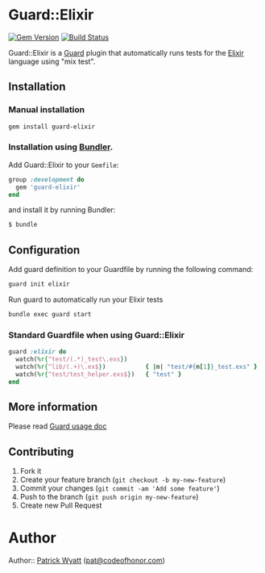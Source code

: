# Guard::Elixir
[![Gem Version](https://badge.fury.io/rb/guard-elixir.png)](http://badge.fury.io/rb/guard-elixir)
[![Build Status](https://travis-ci.org/webcoyote/guard-elixir.png?branch=master)](https://travis-ci.org/webcoyote/guard-elixir)

Guard::Elixir is a [Guard](https://github.com/guard/guard) plugin that automatically runs tests for the [Elixir](http://elixir-lang.org/) language using "mix test".


## Installation


### Manual installation

```bash
gem install guard-elixir
```

### Installation using [Bundler](http://gembundler.com/).

Add Guard::Elixir to your `Gemfile`:

```ruby
group :development do
  gem 'guard-elixir'
end
```

and install it by running Bundler:

```bash
$ bundle
```


## Configuration

Add guard definition to your Guardfile by running the following command:

```bash
guard init elixir
```

Run guard to automatically run your Elixir tests

```bash
bundle exec guard start
```


### Standard Guardfile when using Guard::Elixir

```ruby
guard :elixir do
  watch(%r{^test/(.*)_test\.exs})
  watch(%r{^lib/(.+)\.ex$})           { |m| "test/#{m[1]}_test.exs" }
  watch(%r{^test/test_helper.exs$})   { "test" }
end
```

## More information

Please read [Guard usage doc](http://github.com/guard/guard#readme)


## Contributing

1. Fork it
2. Create your feature branch (`git checkout -b my-new-feature`)
3. Commit your changes (`git commit -am 'Add some feature'`)
4. Push to the branch (`git push origin my-new-feature`)
5. Create new Pull Request


# Author

Author:: [Patrick Wyatt](https://github.com/webcoyote) (pat@codeofhonor.com)
